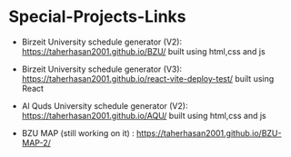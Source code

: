 # Special-Projects-Links


* Birzeit University schedule generator (V2): https://taherhasan2001.github.io/BZU/
built using html,css and js

* Birzeit University schedule generator (V3): https://taherhasan2001.github.io/react-vite-deploy-test/
built using React


* Al Quds University schedule generator (V2): https://taherhasan2001.github.io/AQU/
built using html,css and js


* BZU MAP (still working on it) : https://taherhasan2001.github.io/BZU-MAP-2/
